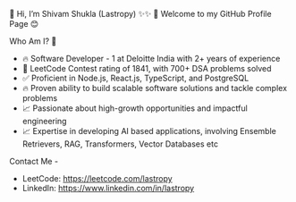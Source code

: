 👋 Hi, I’m Shivam Shukla (Lastropy) ✨✨
🙏 Welcome to my GitHub Profile Page 😊

Who Am I? 🤔 
- 🔥 Software Developer - 1 at Deloitte India with 2+ years of experience
- 🧠 LeetCode Contest rating of 1841, with 700+ DSA problems solved
- ✅ Proficient in Node.js, React.js, TypeScript, and PostgreSQL
- 🔥 Proven ability to build scalable software solutions and tackle complex problems
- 📈 Passionate about high-growth opportunities and impactful engineering
- 📈 Expertise in developing AI based applications, involving Ensemble Retrievers, RAG, Transformers, Vector Databases etc


Contact Me -
- LeetCode: https://leetcode.com/lastropy
- LinkedIn: https://www.linkedin.com/in/lastropy




<!---
Lastropy/Lastropy is a ✨ special ✨ repository because its `README.md` (this file) appears on your GitHub profile.
You can click the Preview link to take a look at your changes.
--->
